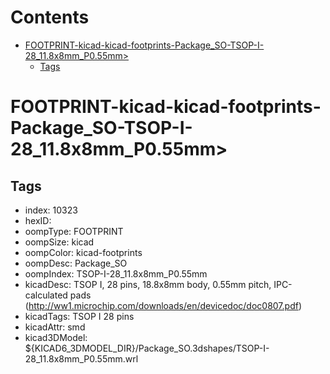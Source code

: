 



Contents
========

* [FOOTPRINT-kicad-kicad-footprints-Package_SO-TSOP-I-28_11.8x8mm_P0.55mm>](#footprint-kicad-kicad-footprints-package_so-tsop-i-28_118x8mm_p055mm)
	* [Tags](#tags)

# FOOTPRINT-kicad-kicad-footprints-Package_SO-TSOP-I-28_11.8x8mm_P0.55mm>

## Tags

- index: 10323
- hexID: 
- oompType: FOOTPRINT
- oompSize: kicad
- oompColor: kicad-footprints
- oompDesc: Package_SO
- oompIndex: TSOP-I-28_11.8x8mm_P0.55mm
- kicadDesc: TSOP I, 28 pins, 18.8x8mm body, 0.55mm pitch, IPC-calculated pads (http://ww1.microchip.com/downloads/en/devicedoc/doc0807.pdf)
- kicadTags: TSOP I 28 pins
- kicadAttr: smd
- kicad3DModel: ${KICAD6_3DMODEL_DIR}/Package_SO.3dshapes/TSOP-I-28_11.8x8mm_P0.55mm.wrl

